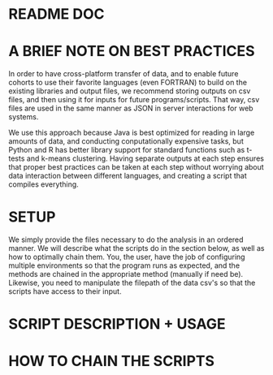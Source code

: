 # README DOC

# A BRIEF NOTE ON BEST PRACTICES

In order to have cross-platform transfer of data, and to enable future cohorts to use their favorite languages (even FORTRAN) to build on the existing libraries and output files, we recommend storing outputs on csv files, and then using it for inputs for future programs/scripts. That way, csv files are used in the same manner as JSON in server interactions for web systems. 

We use this approach because Java is best optimized for reading in large amounts of data, and conducting conputationally expensive tasks, but Python and R has better library support for standard functions such as t-tests and k-means clustering. Having separate outputs at each step ensures that proper best practices can be taken at each step without worrying about data interaction between different languages, and creating a script that compiles everything.

# SETUP 

We simply provide the files necessary to do the analysis in an ordered manner. We will describe what the scripts do in the section below, as well as how to optimally chain them. You, the user, have the job of configuring multiple environments so that the program runs as expected, and the methods are chained in the appropriate method (manually if need be). Likewise, you need to manipulate the filepath of the data csv's so that the scripts have access to their input. 

# SCRIPT DESCRIPTION + USAGE



# HOW TO CHAIN THE SCRIPTS

